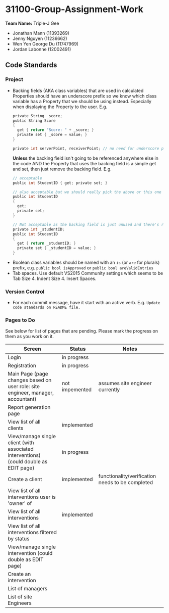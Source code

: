 # 31100-Group-Assignment-Work #
**Team Name:** Triple-J Gee
* Jonathan Mann (11393269)
* Jenny Nguyen (11236662)
* Wen Yen George Du (11747969)
* Jordan Labonne (12002491)

## Code Standards ##
### Project ###
- Backing fields (AKA class variables) that are used in calculated Properties should have an underscore prefix so we know which class variable has a Property that we should be using instead. Especially when displaying the Property to the user.
  E.g.
  ```c
  private String _score;
  public String Score
  {
    get { return "Score: " + _score; }
    private set { _score = value; }
  }

  private int serverPoint, receiverPoint; // no need for underscore prefix
  ```
  **Unless** the backing field isn't going to be referenced anywhere else in the code AND the Property that uses the backing field is a simple get and set, then just remove the backing field.
  E.g.
  ```c
  // acceptable
  public int StudentID { get; private set; }
  
  // also acceptable but we should really pick the above or this one and stick with it
  public int StudentID
  {
    get;
    private set;
  }

  // Not acceptable as the backing field is just unused and there's redundant code.
  private int _studentID;
  public int StudentID
  {
    get { return _studentID; }
    private set { _studentID = value; }
  }
  ```
- Boolean class variables should be named with an `is` (or `are` for plurals) prefix,  e.g. `public bool isApproved` or `public bool areValidEntries`
- Tab spaces. Use default VS2015 Community settings which seems to be Tab Size 4. Indent Size 4. Insert Spaces.
### Version Control ###
- For each commit message, have it start with an active verb. E.g. `Update code standards on README file.`

### Pages to Do ##
See below for list of pages that are pending.  Please mark the progress on them as you work on it.

|Screen|Status|Notes|
|---|---|---|
|Login|in progress||
|Registration|in progress||
|Main Page (page changes based on user role: site engineer, manager, accountant)|not impemented|assumes site engineer currently|
|Report generation page|||
|View list of all clients|implemented||
|View/manage single client (with associated interventions) (could double as EDIT page)|in progress||
|Create a client|implemented|functionality/verification needs to be completed|
|View list of all interventions user is 'owner' of|||
|View list of all interventions|implemented||
|View list of all interventions filtered by status|||
|View/manage single intervention (could double as EDIT page)|||
|Create an intervention|||
|List of managers|||
|List of site Engineers|||
